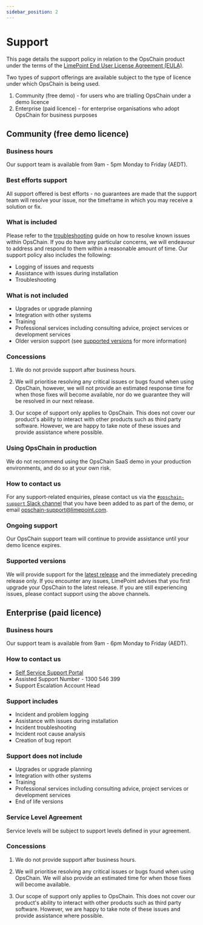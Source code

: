 ```yaml
---
sidebar_position: 2
---
```


# Support

This page details the support policy in relation to the OpsChain product under the terms of the [LimePoint End User License Agreement (EULA)](https://opschain.io/eula).

Two types of support offerings are available subject to the type of licence under which OpsChain is being used.

1. Community (free demo) - for users who are trialling OpsChain under a demo licence
2. Enterprise (paid licence) - for enterprise organisations who adopt OpsChain for business purposes

## Community (free demo licence)

### Business hours

Our support team is available from 9am - 5pm Monday to Friday (AEDT).

### Best efforts support

All support offered is best efforts - no guarantees are made that the support team will resolve your issue, nor the timeframe in which you may receive a solution or fix.

### What is included

Please refer to the [troubleshooting](/troubleshooting.md) guide on how to resolve known issues within OpsChain. If you do have any particular concerns, we will endeavour to address and respond to them within a reasonable amount of time. Our support policy also includes the following:

- Logging of issues and requests
- Assistance with issues during installation
- Troubleshooting

### What is not included

- Upgrades or upgrade planning
- Integration with other systems
- Training
- Professional services including consulting advice, project services or development services
- Older version support (see [supported versions](#supported-versions) for more information)

### Concessions

1. We do not provide support after business hours.

2. We will prioritise resolving any critical issues or bugs found when using OpsChain, however, we will not provide an estimated response time for when those fixes will become available, nor do we guarantee they will be resolved in our next release.

3. Our scope of support only applies to OpsChain. This does not cover our product's ability to interact with other products such as third party software. However, we are happy to take note of these issues and provide assistance where possible.

### Using OpsChain in production

We do not recommend using the OpsChain SaaS demo in your production environments, and do so at your own risk.

### How to contact us

For any support-related enquiries, please contact us via the [`#opschain-support` Slack channel](https://limepoint.slack.com/messages/opschain-support) that you have been added to as part of the demo, or email opschain-support@limepoint.com.

### Ongoing support

Our OpsChain support team will continue to provide assistance until your demo licence expires.

### Supported versions

We will provide support for the [latest release](https://github.com/LimePoint/opschain/releases/latest) and the immediately preceding release only. If you encounter any issues, LimePoint advises that you first upgrade your OpsChain to the latest release. If you are still experiencing issues, please contact support using the above channels.

## Enterprise (paid licence)

### Business hours

Our support team is available from 9am - 6pm Monday to Friday (AEDT).

### How to contact us

- [Self Service Support Portal](http://support.limepoint.com)
- Assisted Support Number - 1300 546 399
- Support Escalation Account Head

### Support includes

- Incident and problem logging
- Assistance with issues during installation
- Incident troubleshooting
- Incident root cause analysis
- Creation of bug report

### Support does not include

- Upgrades or upgrade planning
- Integration with other systems
- Training
- Professional services including consulting advice, project services or development services
- End of life versions

### Service Level Agreement

Service levels will be subject to support levels defined in your agreement.

### Concessions

1. We do not provide support after business hours.

2. We will prioritise resolving any critical issues or bugs found when using OpsChain. We will also provide an estimated time for when those fixes will become available.

3. Our scope of support only applies to OpsChain. This does not cover our product's ability to interact with other products such as third party software. However, we are happy to take note of these issues and provide assistance where possible.
